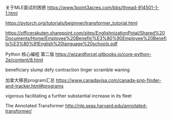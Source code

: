 关于MLE面试的困惑    https://www.1point3acres.com/bbs/thread-914501-1-1.html

https://pytorch.org/tutorials/beginner/transformer_tutorial.html

https://officerakuten.sharepoint.com/sites/EnglishnizationPotal/Shared%20Documents/Home/Employee%20Benefit/%E3%80%90Employee%20Benefits%E3%80%91English%20language%20schools.pdf

Python 核心编程 第二版 https://wizardforcel.gitbooks.io/core-python-2e/content/8.html


beneficiary
slump 
defy
contraction
linger
scramble 
waning


加拿大移民program汇总 https://www.canadavisa.com/canada-pnp-finder-and-tracker.html#programs

vigorous
facilitating
a further substantial increase in its fleet

The Annotated Transformer http://nlp.seas.harvard.edu/annotated-transformer/
